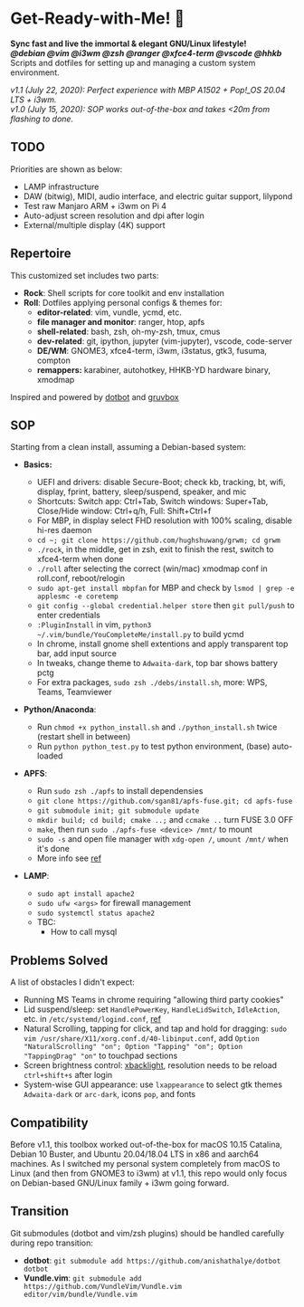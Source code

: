 # Get-Ready-with-Me! 🤩

**Sync fast and live the immortal \& elegant GNU/Linux lifestyle!**  
***@debian @vim @i3wm @zsh @ranger @xfce4-term @vscode @hhkb***  
Scripts and dotfiles for setting up and managing a custom system environment.  



*v1.1 (July 22, 2020): Perfect experience with MBP A1502 + Pop!_OS 20.04 LTS + i3wm.*  
*v1.0 (July 15, 2020): SOP works out-of-the-box and takes <20m from flashing to done.*




## TODO

Priorities are shown as below:
- LAMP infrastructure
- DAW (bitwig), MIDI, audio interface, and electric guitar support, lilypond
- Test raw Manjaro ARM + i3wm on Pi 4
- Auto-adjust screen resolution and dpi after login
- External/multiple display (4K) support



## Repertoire

This customized set includes two parts: 
- **Rock**: Shell scripts for core toolkit and env installation
- **Roll**: Dotfiles applying personal configs \& themes for:
  - **editor-related**: vim, vundle, ycmd, etc.
  - **file manager and monitor**: ranger, htop, apfs
  - **shell-related**: bash, zsh, oh-my-zsh, tmux, cmus 
  - **dev-related**: git, ipython, jupyter (vim-jupyter), vscode, code-server
  - **DE/WM**: GNOME3, xfce4-term, i3wm, i3status, gtk3, fusuma, compton
  - **remappers:** karabiner, autohotkey, HHKB-YD hardware binary, xmodmap

Inspired and powered by [dotbot](https://github.com/anishathalye/dotbot) and [gruvbox](https://github.com/morhetz/gruvbox)



## SOP

Starting from a clean install, assuming a Debian-based system:
- **Basics:**
  - UEFI and drivers: disable Secure-Boot; check kb, tracking, bt, wifi, display, fprint, battery, sleep/suspend, speaker, and mic 
  - Shortcuts: Switch app: Ctrl+Tab, Switch windows: Super+Tab, Close/Hide window: Ctrl+q/h, Full: Shift+Ctrl+f
  - For MBP, in display select FHD resolution with 100% scaling, disable hi-res daemon
  - `cd ~; git clone https://github.com/hughshuwang/grwm; cd grwm` 
  - `./rock`, in the middle, get in zsh, exit to finish the rest, switch to xfce4-term when done
  - `./roll` after selecting the correct (win/mac) xmodmap conf in roll.conf, reboot/relogin
  - `sudo apt-get install mbpfan` for MBP and check by `lsmod | grep -e applesmc -e coretemp`
  - `git config --global credential.helper store` then `git pull/push` to enter credentials
  - `:PluginInstall` in vim, `python3 ~/.vim/bundle/YouCompleteMe/install.py` to build ycmd
  - In chrome, install gnome shell extentions and apply transparent top bar, add input source
  - In tweaks, change theme to `Adwaita-dark`, top bar shows battery pctg
  - For extra packages, `sudo zsh ./debs/install.sh`, more: WPS, Teams, Teamviewer

- **Python/Anaconda**:
  - Run `chmod +x python_install.sh` and `./python_install.sh` twice (restart shell in between)
  - Run `python python_test.py` to test python environment, (base) auto-loaded

- **APFS**:
  - Run `sudo zsh ./apfs` to install dependensies
  - `git clone https://github.com/sgan81/apfs-fuse.git; cd apfs-fuse`
  - `git submodule init; git submodule update`
  - `mkdir build; cd build; cmake ..;` and `ccmake ..` turn FUSE 3.0 OFF
  - `make`, then run `sudo ./apfs-fuse <device> /mnt/` to mount
  - `sudo -s` and open file manager with `xdg-open /`, `umount /mnt/` when it's done
  - More info see [ref](https://github.com/sgan81/apfs-fuse)

- **LAMP**:
  - `sudo apt install apache2`
  - `sudo ufw <args>` for firewall management
  - `sudo systemctl status apache2`
  - TBC:
    - How to call mysql 



## Problems Solved

A list of obstacles I didn't expect:
- Running MS Teams in chrome requiring "allowing third party cookies"
- Lid suspend/sleep: set `HandlePowerKey`, `HandleLidSwitch`, `IdleAction`, etc. in `/etc/systemd/logind.conf`, [ref](https://www.reddit.com/r/i3wm/comments/5g86f1/suspend_on_lid_close/)
- Natural Scrolling, tapping for click, and tap and hold for dragging: `sudo vim /usr/share/X11/xorg.conf.d/40-libinput.conf`, add `Option "NaturalScrolling" "on"; Option "Tapping" "on"; Option "TappingDrag" "on"` to touchpad sections
- Screen brightness control: [xbacklight](https://askubuntu.com/questions/715306/xbacklight-no-outputs-have-backlight-property-no-sys-class-backlight-folder), resolution needs to be reload `ctrl+shift+s` after login
- System-wise GUI appearance: use `lxappearance` to select gtk themes `Adwaita-dark` or `arc-dark`, icons `pop`, and fonts



## Compatibility

Before v1.1, this toolbox worked out-of-the-box for macOS 10.15 Catalina, Debian 10 Buster, and Ubuntu 20.04/18.04 LTS in x86 and aarch64 machines. As I switched my personal system completely from macOS to Linux (and then from GNOME3 to i3wm) at v1.1, this repo would only focus on Debian-based GNU/Linux family + i3wm going forward.



## Transition

Git submodules (dotbot and vim/zsh plugins) should be handled carefully during repo transition:
- **dotbot**: `git submodule add https://github.com/anishathalye/dotbot dotbot`
- **Vundle.vim**: `git submodule add https://github.com/VundleVim/Vundle.vim editor/vim/bundle/Vundle.vim`
